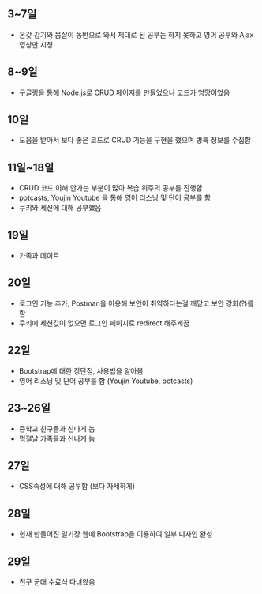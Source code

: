 ## 3~7일

- 온갖 감기와 몸살이 동반으로 와서 제대로 된 공부는 하지 못하고 영어 공부와 Ajax 영상만 시청

## 8~9일

- 구글링을 통해 Node.js로 CRUD 페이지를 만들었으나 코드가 엉망이었음

## 10일

- 도움을 받아서 보다 좋은 코드로 CRUD 기능을 구현을 했으며 병특 정보를 수집함

## 11일~18일

- CRUD 코드 이해 안가는 부분이 많아 복습 위주의 공부를 진행함  
- potcasts,  Youjin Youtube 을 통해 영어 리스닝 및 단어 공부를 함  
- 쿠키와 세션에 대해 공부했음

## 19일

- 가족과 데이트

## 20일

- 로그인 기능 추가, Postman을 이용해 보안이 취약하다는걸 깨닫고 보안 강화(?)를 함  
- 쿠키에 세션값이 없으면 로그인 페이지로 redirect 해주게끔  

## 22일

- Bootstrap에 대한 장단점, 사용법을 알아봄  
- 영어 리스닝 및 단어 공부를 함 (Youjin Youtube, potcasts)

## 23~26일

- 중학교 친구들과 신나게 놈  
- 명절날 가족들과 신나게 놈

## 27일

- CSS속성에 대해 공부함 (보다 자세하게)

## 28일

- 현재 만들어진 일기장 웹에 Bootstrap을 이용하여 일부 디자인 완성

## 29일

- 친구 군대 수료식 다녀왔음
